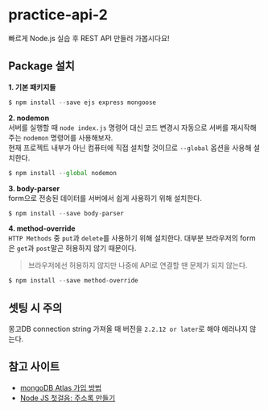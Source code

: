 # practice-api-2

빠르게 Node.js 실습 후 REST API 만들러 가봅시다요! 


## Package 설치 
**1. 기본 패키지들**
```javascript
$ npm install --save ejs express mongoose
```

**2. nodemon**  
서버를 실행할 때 `node index.js` 명령어 대신 코드 변경시 자동으로 서버를 재시작해주는 `nodemon` 명령어를 사용해보자.   
현재 프로젝트 내부가 아닌 컴퓨터에 직접 설치할 것이므로 `--global` 옵션을 사용해 설치한다.    
```javascript
$ npm install --global nodemon
```

**3. body-parser**   
form으로 전송된 데이터를 서버에서 쉽게 사용하기 위해 설치한다. 
```javascript
$ npm install --save body-parser
```

**4. method-override**  
`HTTP Methods` 중  `put`과 `delete`를 사용하기 위해 설치한다. 대부분 브라우저의 form은 `get`과 `post`말곤 허용하지 않기 때문이다. 
> 브라우저에선 허용하지 않지만 나중에 API로 연결할 땐 문제가 되지 않는다.    
```javascript
$ npm install --save method-override
```


## 셋팅 시 주의 
몽고DB connection string 가져올 때 버전을 `2.2.12 or later`로 해야 에러나지 않는다.




## 참고 사이트 
- [mongoDB Atlas 가입 방법](https://www.a-mean-blog.com/ko/blog/%EB%8B%A8%ED%8E%B8%EA%B0%95%EC%A2%8C/_/mongoDB-Atlas-%EA%B0%80%EC%9E%85-%EB%B0%A9%EB%B2%95-%EB%AC%B4%EB%A3%8C-mongo-DB-%ED%81%B4%EB%9D%BC%EC%9A%B0%EB%93%9C-%EC%84%9C%EB%B9%84%EC%8A%A4)
- [Node JS 첫걸음: 주소록 만들기](https://www.a-mean-blog.com/ko/blog/Node-JS-%EC%B2%AB%EA%B1%B8%EC%9D%8C/%EC%A3%BC%EC%86%8C%EB%A1%9D-%EB%A7%8C%EB%93%A4%EA%B8%B0) 